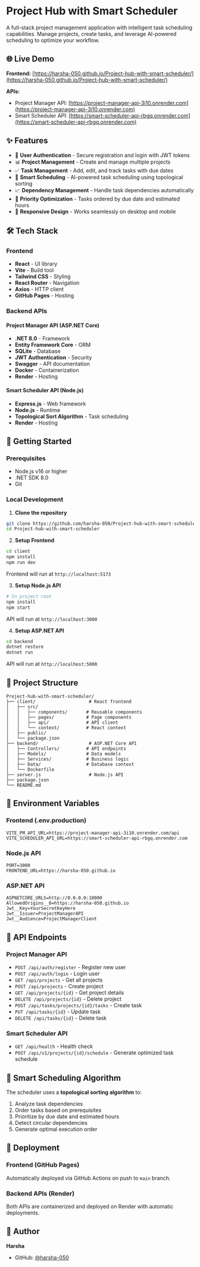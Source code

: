 # Project Hub with Smart Scheduler

A full-stack project management application with intelligent task scheduling capabilities. Manage projects, create tasks, and leverage AI-powered scheduling to optimize your workflow.

## 🌐 Live Demo

**Frontend:** [https://harsha-050.github.io/Project-hub-with-smart-scheduler/](https://harsha-050.github.io/Project-hub-with-smart-scheduler/)

**APIs:**
- Project Manager API: [https://project-manager-api-3i10.onrender.com](https://project-manager-api-3i10.onrender.com)
- Smart Scheduler API: [https://smart-scheduler-api-rbgq.onrender.com](https://smart-scheduler-api-rbgq.onrender.com)

## ✨ Features

- 🔐 **User Authentication** - Secure registration and login with JWT tokens
- 📊 **Project Management** - Create and manage multiple projects
- ✅ **Task Management** - Add, edit, and track tasks with due dates
- 🧠 **Smart Scheduling** - AI-powered task scheduling using topological sorting
- 📈 **Dependency Management** - Handle task dependencies automatically
- 🎯 **Priority Optimization** - Tasks ordered by due date and estimated hours
- 📱 **Responsive Design** - Works seamlessly on desktop and mobile

## 🛠️ Tech Stack

### Frontend
- **React** - UI library
- **Vite** - Build tool
- **Tailwind CSS** - Styling
- **React Router** - Navigation
- **Axios** - HTTP client
- **GitHub Pages** - Hosting

### Backend APIs

#### Project Manager API (ASP.NET Core)
- **.NET 8.0** - Framework
- **Entity Framework Core** - ORM
- **SQLite** - Database
- **JWT Authentication** - Security
- **Swagger** - API documentation
- **Docker** - Containerization
- **Render** - Hosting

#### Smart Scheduler API (Node.js)
- **Express.js** - Web framework
- **Node.js** - Runtime
- **Topological Sort Algorithm** - Task scheduling
- **Render** - Hosting

## 🚀 Getting Started

### Prerequisites
- Node.js v16 or higher
- .NET SDK 8.0
- Git

### Local Development

1. **Clone the repository**
```bash
git clone https://github.com/harsha-050/Project-hub-with-smart-scheduler.git
cd Project-hub-with-smart-scheduler
```

2. **Setup Frontend**
```bash
cd client
npm install
npm run dev
```
Frontend will run at `http://localhost:5173`

3. **Setup Node.js API**
```bash
# In project root
npm install
npm start
```
API will run at `http://localhost:3000`

4. **Setup ASP.NET API**
```bash
cd backend
dotnet restore
dotnet run
```
API will run at `http://localhost:5000`

## 📁 Project Structure

```
Project-hub-with-smart-scheduler/
├── client/                    # React frontend
│   ├── src/
│   │   ├── components/       # Reusable components
│   │   ├── pages/            # Page components
│   │   ├── api/              # API client
│   │   └── context/          # React context
│   ├── public/
│   └── package.json
├── backend/                   # ASP.NET Core API
│   ├── Controllers/          # API endpoints
│   ├── Models/               # Data models
│   ├── Services/             # Business logic
│   ├── Data/                 # Database context
│   └── Dockerfile
├── server.js                  # Node.js API
├── package.json
└── README.md
```

## 🔧 Environment Variables

### Frontend (.env.production)
```env
VITE_PM_API_URL=https://project-manager-api-3i10.onrender.com/api
VITE_SCHEDULER_API_URL=https://smart-scheduler-api-rbgq.onrender.com
```

### Node.js API
```env
PORT=3000
FRONTEND_URL=https://harsha-050.github.io
```

### ASP.NET API
```env
ASPNETCORE_URLS=http://0.0.0.0:10000
AllowedOrigins__0=https://harsha-050.github.io
Jwt__Key=YourSecretKeyHere
Jwt__Issuer=ProjectManagerAPI
Jwt__Audience=ProjectManagerClient
```

## 📡 API Endpoints

### Project Manager API
- `POST /api/auth/register` - Register new user
- `POST /api/auth/login` - Login user
- `GET /api/projects` - Get all projects
- `POST /api/projects` - Create project
- `GET /api/projects/{id}` - Get project details
- `DELETE /api/projects/{id}` - Delete project
- `POST /api/tasks/projects/{id}/tasks` - Create task
- `PUT /api/tasks/{id}` - Update task
- `DELETE /api/tasks/{id}` - Delete task

### Smart Scheduler API
- `GET /api/health` - Health check
- `POST /api/v1/projects/{id}/schedule` - Generate optimized task schedule

## 🧮 Smart Scheduling Algorithm

The scheduler uses a **topological sorting algorithm** to:
1. Analyze task dependencies
2. Order tasks based on prerequisites
3. Prioritize by due date and estimated hours
4. Detect circular dependencies
5. Generate optimal execution order

## 🚢 Deployment

### Frontend (GitHub Pages)
Automatically deployed via GitHub Actions on push to `main` branch.

### Backend APIs (Render)
Both APIs are containerized and deployed on Render with automatic deployments.

## 👤 Author

**Harsha**
- GitHub: [@harsha-050](https://github.com/harsha-050)



